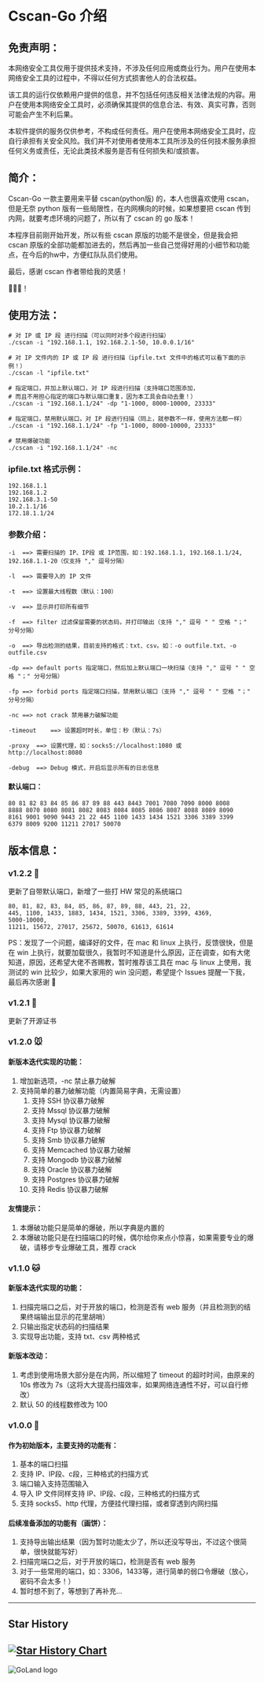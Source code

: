 # Cscan-Go 介绍

## 免责声明：
本网络安全工具仅用于提供技术支持，不涉及任何应用或商业行为。用户在使用本网络安全工具的过程中，不得以任何方式损害他人的合法权益。

该工具的运行仅依赖用户提供的信息，并不包括任何违反相关法律法规的内容。用户在使用本网络安全工具时，必须确保其提供的信息合法、有效、真实可靠，否则可能会产生不利后果。

本软件提供的服务仅供参考，不构成任何责任。用户在使用本网络安全工具时，应自行承担有关安全风险。我们并不对使用者使用本工具所涉及的任何技术服务承担任何义务或责任，无论此类技术服务是否有任何损失和/或损害。

## 简介：
Cscan-Go 一款主要用来平替 cscan(python版) 的，本人也很喜欢使用 cscan，但是无奈 python 版有一些局限性，在内网横向的时候，如果想要把 cscan 传到内网，就要考虑环境的问题了，所以有了 cscan 的 go 版本！  

本程序目前刚开始开发，所以有些 cscan 原版的功能不是很全，但是我会把 cscan 原版的全部功能都加进去的，然后再加一些自己觉得好用的小细节和功能点，在今后的hw中，方便红队队员们使用。  

最后，感谢 cscan 作者带给我的灵感！

🎉🎉🎉！
## 使用方法： 
```shell
# 对 IP 或 IP 段 进行扫描（可以同时对多个段进行扫描）
./cscan -i "192.168.1.1, 192.168.2.1-50, 10.0.0.1/16"

# 对 IP 文件内的 IP 或 IP 段 进行扫描（ipfile.txt 文件中的格式可以看下面的示例！）
./cscan -l "ipfile.txt"

# 指定端口，并加上默认端口，对 IP 段进行扫描（支持端口范围添加，
# 而且不用担心指定的端口与默认端口重复，因为本工具会自动去重！）
./cscan -i "192.168.1.1/24" -dp "1-1000, 8000-10000, 23333"

# 指定端口，禁用默认端口，对 IP 段进行扫描（同上，就参数不一样，使用方法都一样）
./cscan -i "192.168.1.1/24" -fp "1-1000, 8000-10000, 23333"

# 禁用爆破功能
./cscan -i "192.168.1.1/24" -nc
```

### ipfile.txt 格式示例：
```text
192.168.1.1
192.168.1.2
192.168.3.1-50
10.2.1.1/16
172.18.1.1/24
```

### 参数介绍：
```text
-i  ==> 需要扫描的 IP、IP段 或 IP范围，如：192.168.1.1, 192.168.1.1/24, 192.168.1.1-20（仅支持 "," 逗号分隔）

-l  ==> 需要导入的 IP 文件

-t  ==> 设置最大线程数（默认：100）

-v  ==> 显示并打印所有细节

-f  ==> filter 过滤保留需要的状态码，并打印输出（支持 "," 逗号 " " 空格 "；" 分号分隔）

-o  ==> 导出检测的结果，目前支持的格式：txt、csv。如：-o outfile.txt、-o outfile.csv

-dp ==> default ports 指定端口，然后加上默认端口一块扫描（支持 "," 逗号 " " 空格 "；" 分号分隔）

-fp ==> forbid ports 指定端口扫描，禁用默认端口（支持 "," 逗号 " " 空格 "；" 分号分隔）

-nc ==> not crack 禁用暴力破解功能

-timeout    ==> 设置超时时长，单位：秒（默认：7s）

-proxy  ==> 设置代理，如：socks5://localhost:1080 或 http://localhost:8080

-debug  ==> Debug 模式，开启后显示所有的日志信息
```
#### 默认端口：
```text
80 81 82 83 84 85 86 87 89 88 443 8443 7001 7080 7090 8000 8008 
8888 8070 8080 8081 8082 8083 8084 8085 8086 8087 8088 8089 8090 
8161 9001 9090 9443 21 22 445 1100 1433 1434 1521 3306 3389 3399 
6379 8009 9200 11211 27017 50070
```

## 版本信息：

### v1.2.2 🐰
更新了自带默认端口，新增了一些打 HW 常见的系统端口
```text
80, 81, 82, 83, 84, 85, 86, 87, 89, 88, 443, 21, 22, 
445, 1100, 1433, 1883, 1434, 1521, 3306, 3389, 3399, 4369,
5000-10000, 
11211, 15672, 27017, 25672, 50070, 61613, 61614
```
PS：发现了一个问题，编译好的文件，在 mac 和 linux 上执行，反馈很快，但是在 win 上执行，就要加载很久，我暂时不知道是什么原因，正在调查，如有大佬知道，原因，还希望大佬不吝赐教，暂时推荐该工具在 mac 与 linux 上使用，我测试的 win 比较少，如果大家用的 win 没问题，希望提个 Issues 提醒一下我，最后再次感谢 🙏


### v1.2.1 🐹 
更新了开源证书

### v1.2.0 🐭
#### 新版本迭代实现的功能：
1. 增加新选项，-nc 禁止暴力破解
2. 支持简单的暴力破解功能（内置简易字典，无需设置）
   1. 支持 SSH 协议暴力破解
   2. 支持 Mssql 协议暴力破解
   3. 支持 Mysql 协议暴力破解
   4. 支持 Ftp 协议暴力破解
   5. 支持 Smb 协议暴力破解
   6. 支持 Memcached 协议暴力破解
   7. 支持 Mongodb 协议暴力破解
   8. 支持 Oracle 协议暴力破解
   9. 支持 Postgres 协议暴力破解
   10. 支持 Redis 协议暴力破解
#### 友情提示：
1. 本爆破功能只是简单的爆破，所以字典是内置的
2. 本爆破功能只是在扫描端口的时候，偶尔给你来点小惊喜，如果需要专业的爆破，请移步专业爆破工具，推荐 crack

### v1.1.0 🐱
#### 新版本迭代实现的功能：
1. 扫描完端口之后，对于开放的端口，检测是否有 web 服务（并且检测到的结果终端输出显示的花里胡哨）
2. 只输出指定状态码的扫描结果
3. 实现导出功能，支持 txt、csv 两种格式
#### 新版本改动：
1. 考虑到使用场景大部分是在内网，所以缩短了 timeout 的超时时间，由原来的 10s 修改为 7s（这将大大提高扫描效率，如果网络连通性不好，可以自行修改）
2. 默认 50 的线程数修改为 100


### v1.0.0 🐶
#### 作为初始版本，主要支持的功能有：
1. 基本的端口扫描
2. 支持 IP、IP段、c段，三种格式的扫描方式
3. 端口输入支持范围输入
4. 导入 IP 文件同样支持 IP、IP段、c段，三种格式的扫描方式
5. 支持 socks5、http 代理，方便挂代理扫描，或者穿透到内网扫描
#### 后续准备添加的功能有（画饼）：
1. 支持导出输出结果（因为暂时功能太少了，所以还没写导出，不过这个很简单，很快就能写好）
2. 扫描完端口之后，对于开放的端口，检测是否有 web 服务
3. 对于一些常用的端口，如：3306，1433等，进行简单的弱口令爆破（放心，密码不会太多！）
4. 暂时想不到了，等想到了再补充...

---
## Star History

[![Star History Chart](https://api.star-history.com/svg?repos=ifacker/cscan-go&type=Date)](https://star-history.com/#ifacker/cscan-go&Date)
--- 
![GoLand logo](https://resources.jetbrains.com/storage/products/company/brand/logos/GoLand.svg)
